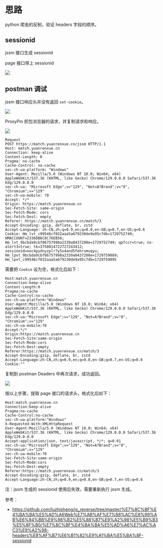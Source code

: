 # 思路

python 爬虫的反制，验证 headers 字段的顺序。

## sessionid

jssm 接口生成 sessionid

page 接口带上 sessionid

![](https://gitee.com/zloooong/image_store/raw/master/img/202410241640830.png)

## postman 调试

jssm 接口响应头并没有返回 `set-cookie`。

![](https://gitee.com/zloooong/image_store/raw/master/img/202410241644006.png)

ProxyPin 抓包浏览器的请求，并复制请求和响应。

![](https://gitee.com/zloooong/image_store/raw/master/img/202410241647081.png)

```
Request
POST https://match.yuanrenxue.cn/jssm HTTP/1.1
Host: match.yuanrenxue.cn
Connection: keep-alive
Content-Length: 0
Pragma: no-cache
Cache-Control: no-cache
sec-ch-ua-platform: "Windows"
User-Agent: Mozilla/5.0 (Windows NT 10.0; Win64; x64) AppleWebKit/537.36 (KHTML, like Gecko) Chrome/129.0.0.0 Safari/537.36 Edg/129.0.0.0
sec-ch-ua: "Microsoft Edge";v="129", "Not=A?Brand";v="8", "Chromium";v="129"
sec-ch-ua-mobile: ?0
Accept: */*
Origin: https://match.yuanrenxue.cn
Sec-Fetch-Site: same-origin
Sec-Fetch-Mode: cors
Sec-Fetch-Dest: empty
Referer: https://match.yuanrenxue.cn/match/3
Accept-Encoding: gzip, deflate, br, zstd
Accept-Language: zh-CN,zh;q=0.9,en;q=0.8,en-GB;q=0.7,en-US;q=0.6
Cookie: Hm_lvt_c99546cf032aaa5a679230de9a95c7db=1729752749; HMACCOUNT=2336DB6C8C76EB56; Hm_lvt_9bcbda9cbf86757998a2339a0437208e=1729752749; qpfccr=true; no-alert3=true; tk=3750814722727243412; sessionid=ooc4pydnyzplr7y5x4and5fehrumuqyu; Hm_lpvt_9bcbda9cbf86757998a2339a0437208e=1729759089; Hm_lpvt_c99546cf032aaa5a679230de9a95c7db=1729759095
```

需要把 `Cookie` 设为空，格式化后如下：

```
Host:match.yuanrenxue.cn
Connection:keep-alive
Content-Length:0
Pragma:no-cache
Cache-Control:no-cache
sec-ch-ua-platform:"Windows"
User-Agent:Mozilla/5.0 (Windows NT 10.0; Win64; x64) AppleWebKit/537.36 (KHTML, like Gecko) Chrome/129.0.0.0 Safari/537.36 Edg/129.0.0.0
sec-ch-ua:"Microsoft Edge";v="129", "Not=A?Brand";v="8", "Chromium";v="129"
sec-ch-ua-mobile:?0
Accept:*/*
Origin:https://match.yuanrenxue.cn
Sec-Fetch-Site:same-origin
Sec-Fetch-Mode:cors
Sec-Fetch-Dest:empty
Referer:https://match.yuanrenxue.cn/match/3
Accept-Encoding:gzip, deflate, br, zstd
Accept-Language:zh-CN,zh;q=0.9,en;q=0.8,en-GB;q=0.7,en-US;q=0.6
Cookie:""
```

复制到 postman Deaders 中再次请求，成功返回。

![](https://gitee.com/zloooong/image_store/raw/master/img/202410241653690.png)

按以上步骤，提取 page 接口的请求头，格式化后如下：

```
Host:match.yuanrenxue.cn
Connection:keep-alive
Pragma:no-cache
Cache-Control:no-cache
sec-ch-ua-platform:"Windows"
X-Requested-With:XMLHttpRequest
User-Agent:Mozilla/5.0 (Windows NT 10.0; Win64; x64) AppleWebKit/537.36 (KHTML, like Gecko) Chrome/129.0.0.0 Safari/537.36 Edg/129.0.0.0
Accept:application/json, text/javascript, */*; q=0.01
sec-ch-ua:"Microsoft Edge";v="129", "Not=A?Brand";v="8", "Chromium";v="129"
sec-ch-ua-mobile:?0
Sec-Fetch-Site:same-origin
Sec-Fetch-Mode:cors
Sec-Fetch-Dest:empty
Referer:https://match.yuanrenxue.cn/match/3
Accept-Encoding:gzip, deflate, br, zstd
Accept-Language:zh-CN,zh;q=0.9,en;q=0.8,en-GB;q=0.7,en-US;q=0.6
```

注：jssm 生成的 sessionid 使用后失效，需要重新执行 jssm 生成。

参考：

- https://github.com/luzhisheng/js_reverse/tree/master/%E7%8C%BF%E4%BA%BA%E5%AD%A6Web%E7%AB%AF%E7%88%AC%E8%99%AB%E6%94%BB%E9%98%B2%E5%88%B7%E9%A2%98%E5%B9%B3%E5%8F%B0/%E7%8C%BF%E4%BA%BA%E5%AD%A6%E7%AC%AC3%E9%A2%98-headers%E8%AF%B7%E6%B1%82%E9%A1%BA%E5%BA%8F-sessionid